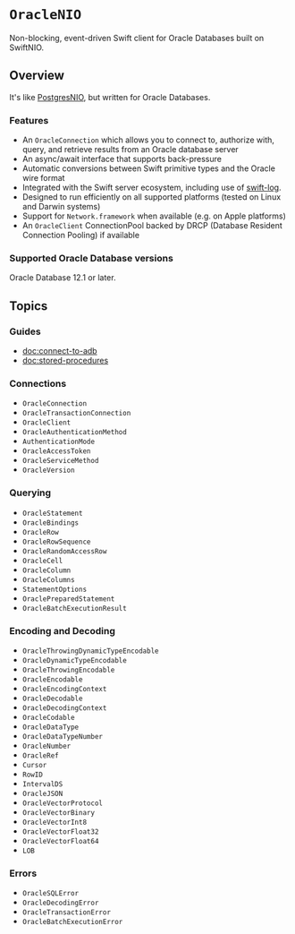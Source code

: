 # ``OracleNIO``

Non-blocking, event-driven Swift client for Oracle Databases built on SwiftNIO.

## Overview

It's like [PostgresNIO](https://github.com/vapor/postgres-nio), but written for Oracle Databases.

### Features

- An `OracleConnection` which allows you to connect to, authorize with, query, and retrieve results from an Oracle database server
- An async/await interface that supports back-pressure
- Automatic conversions between Swift primitive types and the Oracle wire format
- Integrated with the Swift server ecosystem, including use of [swift-log](https://github.com/apple/swift-log).
- Designed to run efficiently on all supported platforms (tested on Linux and Darwin systems)
- Support for `Network.framework` when available (e.g. on Apple platforms)
- An `OracleClient` ConnectionPool backed by DRCP (Database Resident Connection Pooling) if available

### Supported Oracle Database versions

Oracle Database 12.1 or later.

## Topics

### Guides

- <doc:connect-to-adb>
- <doc:stored-procedures>

### Connections

- ``OracleConnection``
- ``OracleTransactionConnection``
- ``OracleClient``
- ``OracleAuthenticationMethod``
- ``AuthenticationMode``
- ``OracleAccessToken``
- ``OracleServiceMethod``
- ``OracleVersion``

### Querying

- ``OracleStatement``
- ``OracleBindings``
- ``OracleRow``
- ``OracleRowSequence``
- ``OracleRandomAccessRow``
- ``OracleCell``
- ``OracleColumn``
- ``OracleColumns``
- ``StatementOptions``
- ``OraclePreparedStatement``
- ``OracleBatchExecutionResult``

### Encoding and Decoding

- ``OracleThrowingDynamicTypeEncodable``
- ``OracleDynamicTypeEncodable``
- ``OracleThrowingEncodable``
- ``OracleEncodable``
- ``OracleEncodingContext``
- ``OracleDecodable``
- ``OracleDecodingContext``
- ``OracleCodable``
- ``OracleDataType``
- ``OracleDataTypeNumber``
- ``OracleNumber``
- ``OracleRef``
- ``Cursor``
- ``RowID``
- ``IntervalDS``
- ``OracleJSON``
- ``OracleVectorProtocol``
- ``OracleVectorBinary``
- ``OracleVectorInt8``
- ``OracleVectorFloat32``
- ``OracleVectorFloat64``
- ``LOB``

### Errors

- ``OracleSQLError``
- ``OracleDecodingError``
- ``OracleTransactionError``
- ``OracleBatchExecutionError``

